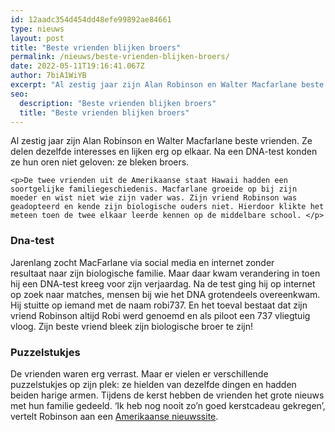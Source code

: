 ```yaml
---
id: 12aadc354d454dd48efe99892ae84661
type: nieuws
layout: post
title: "Beste vrienden blijken broers"
permalink: /nieuws/beste-vrienden-blijken-broers/
date: 2022-05-11T19:16:41.067Z
author: 7biA1WiYB
excerpt: "Al zestig jaar zijn Alan Robinson en Walter Macfarlane beste vrienden. Ze delen dezelfde interesses en lijken erg op elkaar. Na een DNA-test konden ze hun oren niet geloven: ze bleken broers.  "
seo:
  description: "Beste vrienden blijken broers"
  title: "Beste vrienden blijken broers"
---
```

Al zestig jaar zijn Alan Robinson en Walter Macfarlane beste vrienden. Ze delen dezelfde interesses en lijken erg op elkaar. Na een DNA-test konden ze hun oren niet geloven: ze bleken broers.  

    <p>De twee vrienden uit de Amerikaanse staat Hawaii hadden een soortgelijke familiegeschiedenis. Macfarlane groeide op bij zijn moeder en wist niet wie zijn vader was. Zijn vriend Robinson was geadopteerd en kende zijn biologische ouders niet. Hierdoor klikte het meteen toen de twee elkaar leerde kennen op de middelbare school. </p>
<h3>Dna-test</h3>
<p>Jarenlang zocht MacFarlane via social media en internet zonder resultaat naar zijn biologische familie. Maar daar kwam verandering in toen hij een DNA-test kreeg voor zijn verjaardag. Na de test ging hij op internet op zoek naar matches, mensen bij wie het DNA grotendeels overeenkwam. Hij stuitte op iemand met de naam robi737. En het toeval bestaat dat zijn vriend Robinson altijd Robi werd genoemd en als piloot een 737 vliegtuig vloog. Zijn beste vriend bleek zijn biologische broer te zijn! </p>
<h3>Puzzelstukjes</h3>
<p>De vrienden waren erg verrast. Maar er vielen er verschillende puzzelstukjes op zijn plek: ze hielden van dezelfde dingen en hadden beiden harige armen. Tijdens de kerst hebben de vrienden het grote nieuws met hun familie gedeeld. ‘Ik heb nog nooit zo’n goed kerstcadeau gekregen’, vertelt Robinson aan een <a href="http://khon2.com/2017/12/24/friends-for-60-years-find-out-theyre-biological-brothers/?_sp=dd8eb7bd-299a-4a7a-9689-079ab420d1dc.1514455798696" target="_blank">Amerikaanse nieuwssite</a>.</p>  
